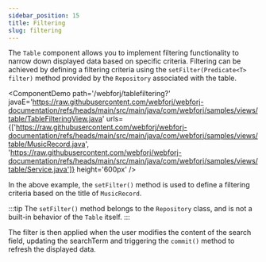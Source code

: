```yaml
---
sidebar_position: 15
title: Filtering
slug: filtering
---
```


The `Table` component allows you to implement filtering functionality to narrow down displayed data based on specific criteria. Filtering can be achieved by defining a filtering criteria using the `setFilter(Predicate<T> filter)` method provided by the `Repository` associated with the table.

<ComponentDemo
path='/webforj/tablefiltering?' 
javaE='https://raw.githubusercontent.com/webforj/webforj-documentation/refs/heads/main/src/main/java/com/webforj/samples/views/table/TableFilteringView.java'
urls={['https://raw.githubusercontent.com/webforj/webforj-documentation/refs/heads/main/src/main/java/com/webforj/samples/views/table/MusicRecord.java', 
'https://raw.githubusercontent.com/webforj/webforj-documentation/refs/heads/main/src/main/java/com/webforj/samples/views/table/Service.java']}
height='600px'
/>

In the above example, the `setFilter()` method is used to define a filtering criteria based on the title of `MusicRecord`. 

:::tip
The `setFilter()` method belongs to the `Repository` class, and is not a built-in behavior of the `Table` itself.
:::

The filter is then applied when the user modifies the content of the search field, updating the searchTerm and triggering the `commit()` method to refresh the displayed data.